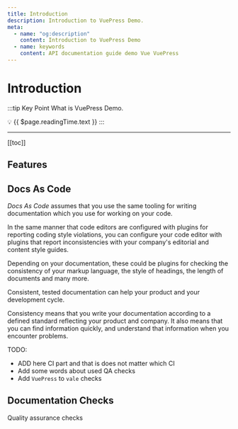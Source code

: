 ```yaml
---
title: Introduction
description: Introduction to VuePress Demo.
meta:
  - name: "og:description"
    content: Introduction to VuePress Demo
  - name: keywords
    content: API documentation guide demo Vue VuePress
---
```



# Introduction

:::tip Key Point
What is VuePress Demo.

:bulb: {{ $page.readingTime.text }}
:::

---

[[toc]]

## Features


## Docs As Code

*Docs As Code* assumes that you use the same tooling for writing documentation which you use for working on your code.

In the same manner that code editors are configured with plugins for reporting coding style violations,
you can configure your code editor with plugins that report inconsistencies with your company's editorial and content style guides.

Depending on your documentation, these could be plugins for checking the consistency of your markup language,
the style of headings, the length of documents and many more.

Consistent, tested documentation can help your product and your development cycle.

Consistency means that you write your documentation according to a defined standard reflecting your product and company.
It also means that you can find information quickly, and understand that information when you encounter problems.

TODO:

- ADD here CI part and that is does not matter which CI
- Add some words about used QA checks
- Add `VuePress` to `vale` checks

## Documentation Checks

Quality assurance checks
